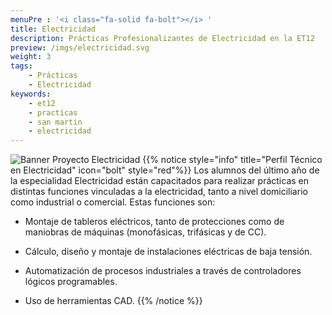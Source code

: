 ```yaml
---
menuPre : '<i class="fa-solid fa-bolt"></i> '
title: Electricidad
description: Prácticas Profesionalizantes de Electricidad en la ET12
preview: /imgs/electricidad.svg
weight: 3
tags:
    - Prácticas
    - Electricidad
keywords:
    - et12
    - practicas
    - san martin
    - electricidad
---
```

![Banner Proyecto Electricidad](/imgs/proyectoelectricidad.png?lightbox=false)
{{% notice style="info" title="Perfil Técnico en Electricidad" icon="bolt" style="red"%}}
Los alumnos del último año de la especialidad Electricidad están capacitados para realizar prácticas en distintas funciones vinculadas a la electricidad, tanto a nivel domiciliario como industrial o comercial. 
Estas funciones son:

- Montaje de tableros eléctricos, tanto de protecciones como de maniobras de máquinas (monofásicas, trifásicas y de CC).

- Cálculo, diseño y montaje de instalaciones eléctricas de baja tensión.

- Automatización de procesos industriales a través de controladores lógicos programables. 

- Uso de herramientas CAD. 
{{% /notice %}}

<!--
### Nuestras práticas 
TODO: Agregar Children para sub-secciones
-->